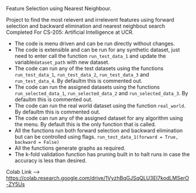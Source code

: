 Feature Selection using Nearest Neighbour.

Project to find the most relevent and irrelevent features using forward selection and backward elimination and nearest neighbout search
Completed For CS-205: Artificial Intelligence at UCR.

- The code is menu driven and can be run directly without changes.
- The code is extensible and can be run for any synthetic dataset, just need to enter call the function `run_test_data_1` and update the variable`dataset_path` with new dataset.
- The code can run any of the test datasets using the functions `run_test_data_1`, `run_test_data_2`, `run_test_data_3` and `run_test_data_4`. By defaultm this is commented out.
- The code can run the assigned datasets using the functions `run_selected_data_1`, `run_selected_data_2` and `run_selected_data_3`. By defaultm this is commented out.
- The code can run the real world dataset using the function `real_world`. By defaultm this is commented out.
- The code can run any of the assigned dataset for any algorithm using the menu. By default this is the only function that is called.
- All the functions run both forward selection and backward elimination but can be controlled using flags. `run_test_data_1(forward = True, backward = False)`
- All the functions generate graphs as required.
- The k-fold validation function has pruning built in to halt runs in case the accuracy is less than desired.

Colab Link --> https://colab.research.google.com/drive/1VyzhBqGJSqQLU3EI7kodLMSerO-ZY5Us
